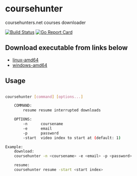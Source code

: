 # coursehunter
coursehunters.net courses downloader

[![Build Status](https://travis-ci.org/bcmmbaga/coursehunter.svg?branch=master)](https://travis-ci.org/bcmmbaga/coursehunter) [![Go Report Card](https://goreportcard.com/badge/github.com/bcmmbaga/coursehunter)](https://goreportcard.com/report/github.com/bcmmbaga/coursehunter)

## Download executable from links below

- [linux-amd64](https://github.com/bcmmbaga/coursehunter/releases/download/v0.1.0-beta/hunterD-linux-amd64)
- [windows-amd64](https://github.com/bcmmbaga/coursehunter/releases/download/v0.1.0-beta/hunterD-windows-amd64.exe)

## Usage

```bash

coursehunter [command] [options...]

    COMMAND:
        resume resume interrupted downloads

    OPTIONS:
        -n      coursename
        -e      email
        -p      password
        -start  video index to start at (default: 1)

Example:
    download:
    coursehunter -n <coursename> -e <email> -p <password>

    resume:
    coursehunter resume -start <start index> 

```